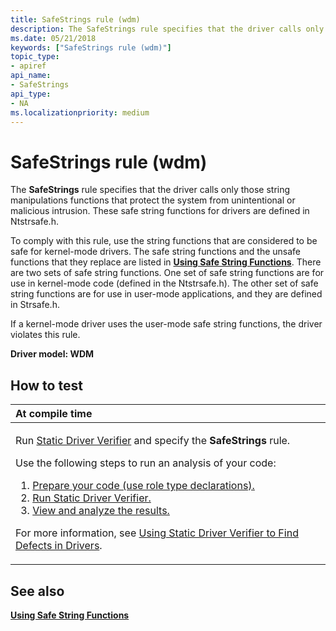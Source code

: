 ```yaml
---
title: SafeStrings rule (wdm)
description: The SafeStrings rule specifies that the driver calls only those string manipulations functions that protect the system from unintentional or malicious intrusion. These safe string functions for drivers are defined in Ntstrsafe.h.
ms.date: 05/21/2018
keywords: ["SafeStrings rule (wdm)"]
topic_type:
- apiref
api_name:
- SafeStrings
api_type:
- NA
ms.localizationpriority: medium
---
```


# SafeStrings rule (wdm)


The **SafeStrings** rule specifies that the driver calls only those string manipulations functions that protect the system from unintentional or malicious intrusion. These safe string functions for drivers are defined in Ntstrsafe.h.

To comply with this rule, use the string functions that are considered to be safe for kernel-mode drivers. The safe string functions and the unsafe functions that they replace are listed in [**Using Safe String Functions**](../kernel/using-safe-string-functions.md). There are two sets of safe string functions. One set of safe string functions are for use in kernel-mode code (defined in the Ntstrsafe.h). The other set of safe string functions are for use in user-mode applications, and they are defined in Strsafe.h.

If a kernel-mode driver uses the user-mode safe string functions, the driver violates this rule.

**Driver model: WDM**

How to test
-----------

<table>
<colgroup>
<col width="100%" />
</colgroup>
<thead>
<tr class="header">
<th align="left">At compile time</th>
</tr>
</thead>
<tbody>
<tr class="odd">
<td align="left"><p>Run <a href="/windows-hardware/drivers/devtest/static-driver-verifier" data-raw-source="[Static Driver Verifier](./static-driver-verifier.md)">Static Driver Verifier</a> and specify the <strong>SafeStrings</strong> rule.</p>
Use the following steps to run an analysis of your code:
<ol>
<li><a href="/windows-hardware/drivers/devtest/using-static-driver-verifier-to-find-defects-in-drivers#preparing-your-source-code" data-raw-source="[Prepare your code (use role type declarations).](./using-static-driver-verifier-to-find-defects-in-drivers.md#preparing-your-source-code)">Prepare your code (use role type declarations).</a></li>
<li><a href="/windows-hardware/drivers/devtest/using-static-driver-verifier-to-find-defects-in-drivers#running-static-driver-verifier" data-raw-source="[Run Static Driver Verifier.](./using-static-driver-verifier-to-find-defects-in-drivers.md#running-static-driver-verifier)">Run Static Driver Verifier.</a></li>
<li><a href="/windows-hardware/drivers/devtest/using-static-driver-verifier-to-find-defects-in-drivers#viewing-and-analyzing-the-results" data-raw-source="[View and analyze the results.](./using-static-driver-verifier-to-find-defects-in-drivers.md#viewing-and-analyzing-the-results)">View and analyze the results.</a></li>
</ol>
<p>For more information, see <a href="/windows-hardware/drivers/devtest/using-static-driver-verifier-to-find-defects-in-drivers" data-raw-source="[Using Static Driver Verifier to Find Defects in Drivers](./using-static-driver-verifier-to-find-defects-in-drivers.md)">Using Static Driver Verifier to Find Defects in Drivers</a>.</p></td>
</tr>
</tbody>
</table>

See also
--------

[**Using Safe String Functions**](../kernel/using-safe-string-functions.md)
